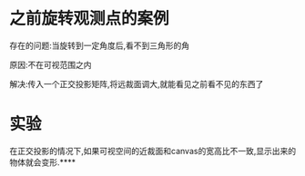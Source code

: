 # 之前旋转观测点的案例

存在的问题:当旋转到一定角度后,看不到三角形的角

原因:不在可视范围之内

解决:传入一个正交投影矩阵,将远裁面调大,就能看见之前看不见的东西了


# 实验

在正交投影的情况下,如果可视空间的近裁面和canvas的宽高比不一致,显示出来的物体就会变形.****